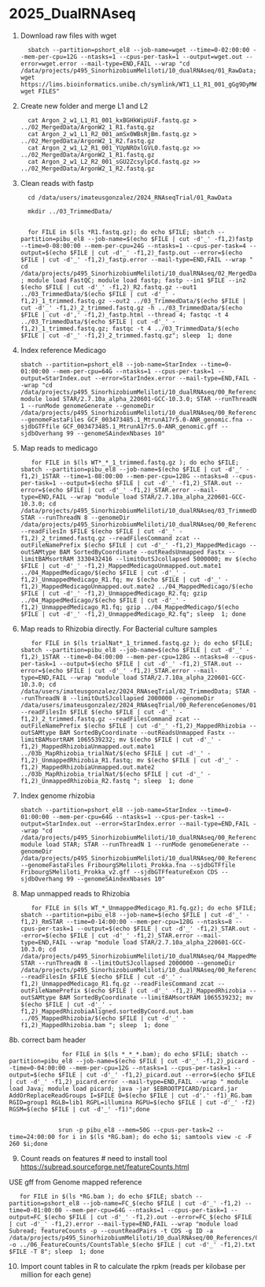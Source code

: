 # 2025_DualRNAseq


1. Download raw files with wget

         sbatch --partition=pshort_el8 --job-name=wget --time=0-02:00:00 --mem-per-cpu=12G --ntasks=1 --cpus-per-task=1 --output=wget.out --error=wget.error --mail-type=END,FAIL --wrap "cd /data/projects/p495_SinorhizobiumMeliloti/10_dualRNAseq/01_RawData; wget https://lims.bioinformatics.unibe.ch/symlink/WT1_L1_R1_001_gGg9DyMWQgI6.fastq.gz; wget FILES"


2. Create  new folder and merge L1 and L2

         cat Argon_2_w1_L1_R1_001_kxBGHkWipUiF.fastq.gz > ../02_MergedData/ArgonW2_1_R1.fastq.gz
         cat Argon_2_w1_L1_R2_001_amSx0WBsRjBm.fastq.gz > ../02_MergedData/ArgonW2_1_R2.fastq.gz
         cat Argon_2_w1_L2_R1_001_YUpNROxlGVL0.fastq.gz >> ../02_MergedData/ArgonW2_1_R1.fastq.gz
         cat Argon_2_w1_L2_R2_001_sGU2ZcsylpCd.fastq.gz >> ../02_MergedData/ArgonW2_1_R2.fastq.gz


3. Clean reads with fastp

   
         cd /data/users/imateusgonzalez/2024_RNAseqTrial/01_RawData

         mkdir ../03_TrimmedData/


         for FILE in $(ls *R1.fastq.gz); do echo $FILE; sbatch --partition=pibu_el8 --job-name=$(echo $FILE | cut -d'_' -f1,2)fastp --time=0-08:00:00 --mem-per-cpu=24G --ntasks=1 --cpus-per-task=4 --output=$(echo $FILE | cut -d'_' -f1,2)_fastp.out --error=$(echo $FILE | cut -d'_' -f1,2)_fastp.error --mail-type=END,FAIL --wrap " cd /data/projects/p495_SinorhizobiumMeliloti/10_dualRNAseq/02_MergedData ; module load FastQC; module load fastp; fastp --in1 $FILE --in2 $(echo $FILE | cut -d'_' -f1,2)_R2.fastq.gz --out1 ../03_TrimmedData/$(echo $FILE | cut -d'_' -f1,2)_1_trimmed.fastq.gz --out2 ../03_TrimmedData/$(echo $FILE | cut -d'_' -f1,2)_2_trimmed.fastq.gz -h ../03_TrimmedData/$(echo $FILE | cut -d',' -f1,2)_fastp.html --thread 4; fastqc -t 4 ../03_TrimmedData/$(echo $FILE | cut -d'_' -f1,2)_1_trimmed.fastq.gz; fastqc -t 4 ../03_TrimmedData/$(echo $FILE | cut -d'_' -f1,2)_2_trimmed.fastq.gz"; sleep  1; done

4. Index reference Medicago

       sbatch --partition=pshort_el8 --job-name=StarIndex --time=0-01:00:00 --mem-per-cpu=64G --ntasks=1 --cpus-per-task=1 --output=StarIndex.out --error=StarIndex.error --mail-type=END,FAIL --wrap "cd /data/projects/p495_SinorhizobiumMeliloti/10_dualRNAseq/00_References; module load STAR/2.7.10a_alpha_220601-GCC-10.3.0; STAR --runThreadN 1 --runMode genomeGenerate --genomeDir /data/projects/p495_SinorhizobiumMeliloti/10_dualRNAseq/00_References --genomeFastaFiles GCF_003473485.1_MtrunA17r5.0-ANR_genomic.fna --sjdbGTFfile GCF_003473485.1_MtrunA17r5.0-ANR_genomic.gff --sjdbOverhang 99 --genomeSAindexNbases 10"


5. Map reads to medicago

          for FILE in $(ls WT*_*_1_trimmed.fastq.gz ); do echo $FILE; sbatch --partition=pibu_el8 --job-name=$(echo $FILE | cut -d'_' -f1,2)_1STAR --time=1-08:00:00 --mem-per-cpu=128G --ntasks=8 --cpus-per-task=1 --output=$(echo $FILE | cut -d'_' -f1,2)_STAR.out --error=$(echo $FILE | cut -d'_' -f1,2)_STAR.error --mail-type=END,FAIL --wrap "module load STAR/2.7.10a_alpha_220601-GCC-10.3.0; cd /data/projects/p495_SinorhizobiumMeliloti/10_dualRNAseq/03_TrimmedData; STAR --runThreadN 8 --genomeDir /data/projects/p495_SinorhizobiumMeliloti/10_dualRNAseq/00_References --readFilesIn $FILE $(echo $FILE | cut -d'_' -f1,2)_2_trimmed.fastq.gz --readFilesCommand zcat --outFileNamePrefix $(echo $FILE | cut -d'_' -f1,2)_MappedMedicago --outSAMtype BAM SortedByCoordinate --outReadsUnmapped Fastx --limitBAMsortRAM 3330432416 --limitOutSJcollapsed 5000000; mv $(echo $FILE | cut -d'_' -f1,2)_MappedMedicagoUnmapped.out.mate1 ../04_MappedMedicago/$(echo $FILE | cut -d'_' -f1,2)_UnmappedMedicago_R1.fq; mv $(echo $FILE | cut -d'_' -f1,2)_MappedMedicagoUnmapped.out.mate2 ../04_MappedMedicago/$(echo $FILE | cut -d'_' -f1,2)_UnmappedMedicago_R2.fq; gzip ../04_MappedMedicago/$(echo $FILE | cut -d'_' -f1,2)_UnmappedMedicago_R1.fq; gzip ../04_MappedMedicago/$(echo $FILE | cut -d'_' -f1,2)_UnmappedMedicago_R2.fq"; sleep  1; done


6. Map reads to Rhizobia directly. For Bacterial culture samples

          for FILE in $(ls trialNat*_1_trimmed.fastq.gz ); do echo $FILE; sbatch --partition=pibu_el8 --job-name=$(echo $FILE | cut -d'_' -f1,2)_1STAR --time=0-04:00:00 --mem-per-cpu=128G --ntasks=8 --cpus-per-task=1 --output=$(echo $FILE | cut -d'_' -f1,2)_STAR.out --error=$(echo $FILE | cut -d'_' -f1,2)_STAR.error --mail-type=END,FAIL --wrap "module load STAR/2.7.10a_alpha_220601-GCC-10.3.0; cd /data/users/imateusgonzalez/2024_RNAseqTrial/02_TrimmedData; STAR --runThreadN 8 --limitOutSJcollapsed 2000000 --genomeDir /data/users/imateusgonzalez/2024_RNAseqTrial/00_ReferenceGenomes/01_Rhizobia --readFilesIn $FILE $(echo $FILE | cut -d'_' -f1,2)_2_trimmed.fastq.gz --readFilesCommand zcat --outFileNamePrefix $(echo $FILE | cut -d'_' -f1,2)_MappedRhizobia --outSAMtype BAM SortedByCoordinate --outReadsUnmapped Fastx --limitBAMsortRAM 1065539232; mv $(echo $FILE | cut -d'_' -f1,2)_MappedRhizobiaUnmapped.out.mate1 ../03b_MapRhizobia_trialNat/$(echo $FILE | cut -d'_' -f1,2)_UnmappedRhizobia_R1.fastq; mv $(echo $FILE | cut -d'_' -f1,2)_MappedRhizobiaUnmapped.out.mate2 ../03b_MapRhizobia_trialNat/$(echo $FILE | cut -d'_' -f1,2)_UnmappedRhizobia_R2.fastq "; sleep  1; done


7. Index genome rhizobia

       sbatch --partition=pshort_el8 --job-name=StarIndex --time=0-01:00:00 --mem-per-cpu=64G --ntasks=1 --cpus-per-task=1 --output=StarIndex.out --error=StarIndex.error --mail-type=END,FAIL --wrap "cd /data/projects/p495_SinorhizobiumMeliloti/10_dualRNAseq/00_References/01_Rhizobia; module load STAR; STAR --runThreadN 1 --runMode genomeGenerate --genomeDir /data/projects/p495_SinorhizobiumMeliloti/10_dualRNAseq/00_References/01_Rhizobia --genomeFastaFiles FribourgSMeliloti_Prokka.fna --sjdbGTFfile FribourgSMeliloti_Prokka_v2.gff --sjdbGTFfeatureExon CDS --sjdbOverhang 99 --genomeSAindexNbases 10"


8. Map unmapped reads to Rhizobia

          for FILE in $(ls WT_*_UnmappedMedicago_R1.fq.gz); do echo $FILE; sbatch --partition=pibu_el8 --job-name=$(echo $FILE | cut -d'_' -f1,2)_RmSTAR --time=0-14:00:00 --mem-per-cpu=128G --ntasks=8 --cpus-per-task=1 --output=$(echo $FILE | cut -d'_' -f1,2)_STAR.out --error=$(echo $FILE | cut -d'_' -f1,2)_STAR.error --mail-type=END,FAIL --wrap "module load STAR/2.7.10a_alpha_220601-GCC-10.3.0; cd /data/projects/p495_SinorhizobiumMeliloti/10_dualRNAseq/04_MappedMedicago; STAR --runThreadN 8 --limitOutSJcollapsed 2000000 --genomeDir /data/projects/p495_SinorhizobiumMeliloti/10_dualRNAseq/00_References/01_Rhizobia --readFilesIn $FILE $(echo $FILE | cut -d'_' -f1,2)_UnmappedMedicago_R1.fq.gz --readFilesCommand zcat --outFileNamePrefix $(echo $FILE | cut -d'_' -f1,2)_MappedRhizobia --outSAMtype BAM SortedByCoordinate --limitBAMsortRAM 1065539232; mv $(echo $FILE | cut -d'_' -f1,2)_MappedRhizobiaAligned.sortedByCoord.out.bam ../05_MappedRhizobia/$(echo $FILE | cut -d'_' -f1,2)_MappedRhizobia.bam "; sleep  1; done


8b. correct bam header 

                   for FILE in $(ls *_*_*.bam); do echo $FILE; sbatch --partition=pibu_el8 --job-name=$(echo $FILE | cut -d'_' -f1,2)_picard --time=0-04:00:00 --mem-per-cpu=12G --ntasks=1 --cpus-per-task=1 --output=$(echo $FILE | cut -d'_' -f1,2)_picard.out --error=$(echo $FILE | cut -d'_' -f1,2)_picard.error --mail-type=END,FAIL --wrap " module load Java; module load picard; java -jar $EBROOTPICARD/picard.jar AddOrReplaceReadGroups I=$FILE O=$(echo $FILE | cut -d'.' -f1)_RG.bam RGID=group1 RGLB=lib1 RGPL=illumina RGPU=$(echo $FILE | cut -d'_' -f2) RGSM=$(echo $FILE | cut -d'_' -f1)";done


                  srun -p pibu_el8 --mem=50G --cpus-per-task=2 --time=24:00:00 for i in $(ls *RG.bam); do echo $i; samtools view -c -F 260 $i;done

9. Count reads on features # need to install tool
https://subread.sourceforge.net/featureCounts.html


USE gff from Genome mapped reference
    
       for FILE in $(ls *RG.bam ); do echo $FILE; sbatch --partition=pshort_el8 --job-name=FC_$(echo $FILE | cut -d'_' -f1,2) --time=0-01:00:00 --mem-per-cpu=64G --ntasks=1 --cpus-per-task=1 --output=FC_$(echo $FILE | cut -d'_' -f1,2).out --error=FC_$(echo $FILE | cut -d'_' -f1,2).error --mail-type=END,FAIL --wrap "module load Subread; featureCounts -p --countReadPairs -t CDS -g ID -a /data/projects/p495_SinorhizobiumMeliloti/10_dualRNAseq/00_References/01_Rhizobia/FribourgSMeliloti_Prokka_v2.gff  -o ../06_FeatureCounts/CountsTable_$(echo $FILE | cut -d'_' -f1,2).txt $FILE -T 8"; sleep  1; done


10. Import count tables in R to calculate the rpkm (reads per kilobase per million for each gene)

